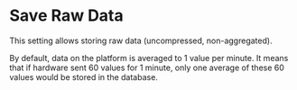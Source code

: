 # Save Raw Data

This setting allows storing raw data \(uncompressed, non-aggregated\).

By default, data on the platform is averaged to 1 value per minute. It means that if hardware sent 60 values for 1 minute, only one average of these 60 values would be stored in the database.

